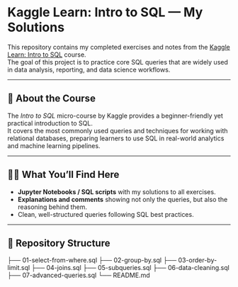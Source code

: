 # Kaggle Learn: Intro to SQL — My Solutions

This repository contains my completed exercises and notes from the [Kaggle Learn: Intro to SQL](https://www.kaggle.com/learn/intro-to-sql) course.  
The goal of this project is to practice core SQL queries that are widely used in data analysis, reporting, and data science workflows.

---

## 📘 About the Course
The *Intro to SQL* micro-course by Kaggle provides a beginner-friendly yet practical introduction to SQL.  
It covers the most commonly used queries and techniques for working with relational databases, preparing learners to use SQL in real-world analytics and machine learning pipelines.

---

## 🧑‍💻 What You’ll Find Here
- **Jupyter Notebooks / SQL scripts** with my solutions to all exercises.  
- **Explanations and comments** showing not only the queries, but also the reasoning behind them.  
- Clean, well-structured queries following SQL best practices.  

---

## 📂 Repository Structure
├── 01-select-from-where.sql
├── 02-group-by.sql
├── 03-order-by-limit.sql
├── 04-joins.sql
├── 05-subqueries.sql
├── 06-data-cleaning.sql
├── 07-advanced-queries.sql
└── README.md
